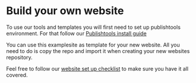 # Build your own website

To use our tools and templates you will first need to set up publishtools environment. For that follow our [Publishtools install guide](https://github.com/threefoldfoundation/www_examplesite/blob/development/manual/install.md)

You can use this examplesite as template for your new website. All you need to do is copy the repo and import it when creating your new websites repository.

Feel free to follow our [website set up checklist](https://github.com/threefoldfoundation/www_examplesite/blob/development/manual/website_setup_checklist.md) to make sure you have it all covered.
